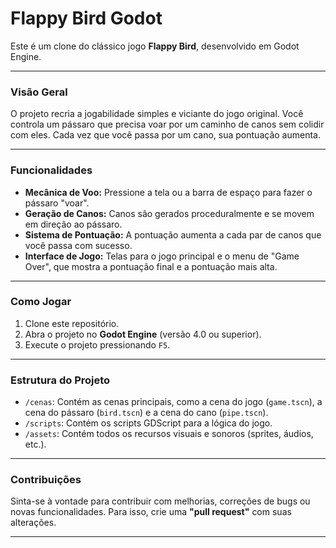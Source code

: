 # Flappy Bird Godot

Este é um clone do clássico jogo **Flappy Bird**, desenvolvido em Godot Engine.

---

### Visão Geral

O projeto recria a jogabilidade simples e viciante do jogo original. Você controla um pássaro que precisa voar por um caminho de canos sem colidir com eles. Cada vez que você passa por um cano, sua pontuação aumenta.

---

### Funcionalidades

* **Mecânica de Voo:** Pressione a tela ou a barra de espaço para fazer o pássaro "voar".
* **Geração de Canos:** Canos são gerados proceduralmente e se movem em direção ao pássaro.
* **Sistema de Pontuação:** A pontuação aumenta a cada par de canos que você passa com sucesso.
* **Interface de Jogo:** Telas para o jogo principal e o menu de "Game Over", que mostra a pontuação final e a pontuação mais alta.

---

### Como Jogar

1.  Clone este repositório.
2.  Abra o projeto no **Godot Engine** (versão 4.0 ou superior).
3.  Execute o projeto pressionando `F5`.

---

### Estrutura do Projeto

* `/cenas`: Contém as cenas principais, como a cena do jogo (`game.tscn`), a cena do pássaro (`bird.tscn`) e a cena do cano (`pipe.tscn`).
* `/scripts`: Contém os scripts GDScript para a lógica do jogo.
* `/assets`: Contém todos os recursos visuais e sonoros (sprites, áudios, etc.).

---

### Contribuições

Sinta-se à vontade para contribuir com melhorias, correções de bugs ou novas funcionalidades. Para isso, crie uma **"pull request"** com suas alterações.

---
